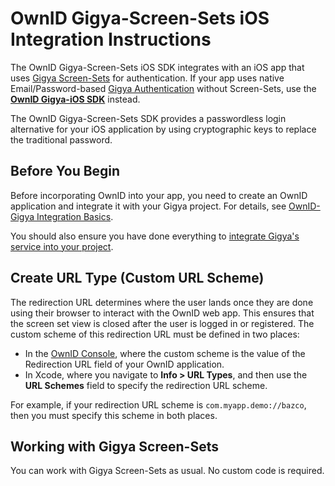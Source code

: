 # OwnID Gigya-Screen-Sets iOS Integration Instructions
The OwnID Gigya-Screen-Sets iOS SDK integrates with an iOS app that uses [Gigya Screen-Sets](https://github.com/SAP/gigya-swift-sdk/tree/main/GigyaSwift#using-screen-sets) for authentication. If your app uses native Email/Password-based [Gigya Authentication](https://github.com/SAP/gigya-swift-sdk/) without Screen-Sets, use the **[OwnID Gigya-iOS SDK](Readme.md)** instead.

The OwnID Gigya-Screen-Sets SDK provides a passwordless login alternative for your iOS application by using cryptographic keys to replace the traditional password.

## Before You Begin
Before incorporating OwnID into your app, you need to create an OwnID application and integrate it with your Gigya project. For details, see [OwnID-Gigya Integration Basics](gigya-integration-basics.md).

You should also ensure you have done everything to [integrate Gigya's service into your project](https://github.com/SAP/gigya-swift-sdk).

## Create URL Type (Custom URL Scheme)
The redirection URL determines where the user lands once they are done using their browser to interact with the OwnID web app. This ensures that the screen set view is closed after the user is logged in or registered. The custom scheme of this redirection URL must be defined in two places:
- In the [OwnID Console](http://console.ownid.com), where the custom scheme is the value of the Redirection URL field of your OwnID application.
- In Xcode, where you navigate to **Info > URL Types**, and then use the **URL Schemes** field to specify the redirection URL scheme.

For example, if your redirection URL scheme is `com.myapp.demo://bazco`, then you must specify this scheme in both places.

## Working with Gigya Screen-Sets

You can work with Gigya Screen-Sets as usual. No custom code is required.
